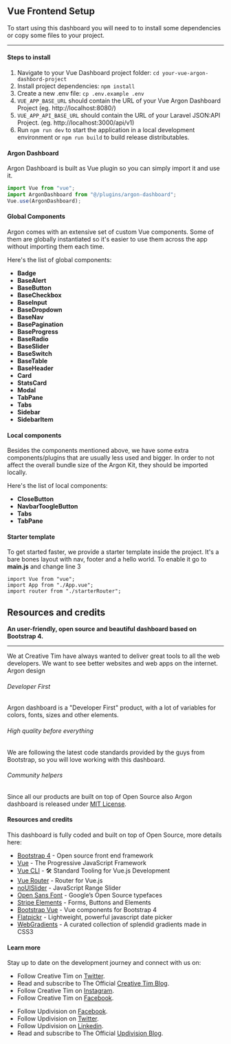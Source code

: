 ## Vue Frontend Setup

To start using this dashboard you will need to to install some dependencies or copy some files to your
project.

<hr>

#### Steps to install

1. Navigate to your Vue Dashboard project folder: `cd your-vue-argon-dashbord-project`
2. Install project dependencies: `npm install`
3. Create a new .env file: `cp .env.example .env`
4. `VUE_APP_BASE_URL` should contain the URL of your Vue Argon Dashboard Project (eg. http://localhost:8080/)
5. `VUE_APP_API_BASE_URL` should contain the URL of your Laravel JSON:API Project. (eg. http://localhost:3000/api/v1)
6. Run `npm run dev` to start the application in a local development environment or `npm run build` to build release distributables.

#### Argon Dashboard

Argon Dashboard is built as Vue plugin so you can simply import it and use it.

```js
import Vue from "vue";
import ArgonDashboard from "@/plugins/argon-dashboard";
Vue.use(ArgonDashboard);
```

#### Global Components

Argon comes with an extensive set of custom Vue components. Some of them are globally instantiated so
it's easier to use them across the app without importing them each time.

Here's the list of global components:

- **Badge**
- **BaseAlert**
- **BaseButton**
- **BaseCheckbox**
- **BaseInput**
- **BaseDropdown**
- **BaseNav**
- **BasePagination**
- **BaseProgress**
- **BaseRadio**
- **BaseSlider**
- **BaseSwitch**
- **BaseTable**
- **BaseHeader**
- **Card**
- **StatsCard**
- **Modal**
- **TabPane**
- **Tabs**
- **Sidebar**
- **SidebarItem**

#### Local components

Besides the components mentioned above, we have some extra components/plugins that are usually less used
and bigger. In order to not affect the overall bundle size of the Argon Kit, they should be imported locally.

Here's the list of local components:

- **CloseButton**
- **NavbarToogleButton**
- **Tabs**
- **TabPane**

#### Starter template

To get started faster, we provide a starter template inside the project. It's a bare bones
layout with nav, footer and a hello world. To enable it go to **main.js** and change line 3

```js{3}
import Vue from "vue";
import App from "./App.vue";
import router from "./starterRouter";
```

## Resources and credits

**An user-friendly, open source and beautiful dashboard based on Bootstrap 4.**

<hr>

We at Creative Tim have always wanted to deliver great tools to all the web developers. We want to see better websites and web apps on the internet. Argon design

<div class="row mt-5">
  <div class="col-md-4">
    <div class="icon icon-shape bg-gradient-primary rounded-circle text-white mb-3">
      <i class="ni ni-html5"></i>
    </div>
    <h6>Developer First</h6>
    <p class="description">Argon dashboard is a "Developer First" product, with a lot of variables for colors, fonts, sizes and other elements.</p>
  </div>
  <div class="col-md-4">
    <div class="icon icon-shape bg-gradient-danger rounded-circle text-white mb-3">
      <i class="ni ni-paper-diploma"></i>
    </div>
    <h6>High quality before everything</h6>
    <p class="description">We are following the latest code standards provided by the guys from Bootstrap, so you will love working with this dashboard.</p>
  </div>
  <div class="col-md-4">
    <div class="icon icon-shape bg-gradient-warning rounded-circle text-white mb-3">
      <i class="ni ni-favourite-28"></i>
    </div>
    <h6>Community helpers</h6>
    <p class="description">Since all our products are built on top of Open Source also Argon dashboard is released under
      <a href="https://github.com/creativetimofficial/vue-argon-dashboard/blob/master/LICENSE.md">MIT License</a>.</p>
  </div>
</div>

#### Resources and credits

This dashboard is fully coded and built on top of Open Source, more details here:

- [Bootstrap 4](http://getbootstrap.com/) - Open source front end framework
- [Vue](http://vuejs.org/) - The Progressive JavaScript Framework
- [Vue CLI](https://cli.vuejs.org/) - 🛠️ Standard Tooling for Vue.js Development
- [Vue Router](https://router.vuejs.org/) - Router for Vue.js
- [noUISlider](https://refreshless.com/nouislider/) - JavaScript Range Slider</li>
- [Open Sans Font](https://fonts.google.com/specimen/Open+Sans) - Google’s Open Source typefaces
- [Stripe Elements](https://github.com/stripe/elements-examples/#example-1) - Forms, Buttons and Elements
- [Bootstrap Vue](https://bootstrap-vue.js.org/) - Vue components for Bootstrap 4
- [Flatpickr](https://flatpickr.js.org/) - Lightweight, powerful javascript date picker
- [WebGradients](https://webgradients.com/) - A curated collection of splendid gradients made in CSS3

#### Learn more

Stay up to date on the development journey and connect with us on:

<ul>
  <li>Follow Creative Tim on
    <a href="https://twitter.com/creativetim">Twitter</a>.</li>
  <li>Read and subscribe to The Official
    <a href="https://blog.creative-tim.com">Creative Tim Blog</a>.</li>
  <li>Follow Creative Tim on
    <a href="https://www.instagram.com/creativetimofficial">Instagram</a>.</li>
  <li>Follow Creative Tim on
    <a href="https://www.facebook.com/creativetim">Facebook</a>.</li>
</ul>

<ul>
  <li>Follow Updivision on
    <a href="https://www.facebook.com/updivision/">Facebook</a>.</li>
  <li>Follow Updivision on
    <a href="https://twitter.com/updivision/">Twitter</a>.</li>
  <li>Follow Updivision on
    <a href="https://www.linkedin.com/company/updivision">Linkedin</a>.</li>
  <li>Read and subscribe to The Official
    <a href="https://updivision.com/blog/">Updivision Blog</a>.</li>
</ul>
